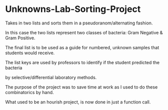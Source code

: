 Unknowns-Lab-Sorting-Project
============================

Takes in two lists and sorts them in a pseudoranom/alternating fashion.

In this case the two lists represent two classes of bacteria: Gram Negative & Gram Positive.

The final list is to be used as a guide for numbered, unknown samples that students would receive.

The list keys are used by professors to identify if the student predicted the bacteria

by selective/differential laboratory methods. 

The purpose of the project was to save time at work as I used to do these combinatorics by hand.

What used to be an hourish project, is now done in just a function call.
